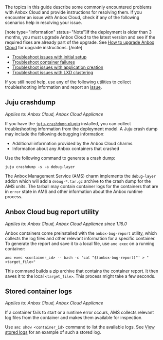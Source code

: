 The topics in this guide describe some commonly encountered problems with Anbox Cloud and provide instructions for resolving them. If you encounter an issue with Anbox Cloud, check if any of the following scenarios help in resolving your issue.

[note type="information" status="Note"]If the deployment is older than 3 months, you must upgrade Anbox Cloud to the latest version and see if the required fixes are already part of the upgrade. See [How to upgrade Anbox Cloud](https://discourse.ubuntu.com/t/how-to-upgrade-anbox-cloud/17750) for upgrade instructions.
[/note]

* [Troubleshoot issues with initial setup](https://discourse.ubuntu.com/t/troubleshoot-issues-with-initial-setup/35704)
* [Troubleshoot container failures](https://discourse.ubuntu.com/t/troubleshoot-container-failures/35703)
* [Troubleshoot issues with application creation](https://discourse.ubuntu.com/t/troubleshoot-issues-with-application-creation/35702)
* [Troubleshoot issues with LXD clustering](https://discourse.ubuntu.com/t/troubleshoot-issues-with-lxd-clustering/35705)

If you still need help, use any of the following utilities to collect troubleshooting information and report an [issue](https://bugs.launchpad.net/anbox-cloud/+filebug).


## Juju crashdump

*Applies to: Anbox Cloud, Anbox Cloud Appliance*

If you have the [`juju-crashdump` plugin](https://github.com/juju/juju-crashdump) installed, you can collect troubleshooting information from the deployment model. A Juju crash dump may include the following debugging information:
* Additional information provided by the Anbox Cloud charms
* Information about any Anbox containers that crashed

Use the following command to generate a crash dump:

    juju crashdump -s -a debug-layer 

The Anbox Management Service (AMS) charm implements the `debug-layer` addon which will add a `debug-*.tar.gz` archive to the crash dump for the AMS units. The tarball may contain container logs for the containers that are in `error` state in AMS and other information about the Anbox runtime process.

## Anbox Cloud bug report utility

*Applies to: Anbox Cloud, Anbox Cloud Appliance since 1.16.0*

Anbox containers come preinstalled with the `anbox-bug-report` utility, which
collects the log files and other relevant information for a specific container.
To generate the report and save it to a local file, use `amc exec` on a running
container:

```
amc exec <container_id> -- bash -c 'cat "$(anbox-bug-report)"' > "<target_file>"
```

This command builds a zip archive that contains the container report. It then
saves it to the local `<target_file>`. This process might take a few seconds.

## Stored container logs

*Applies to: Anbox Cloud, Anbox Cloud Appliance*

If a container fails to start or a runtime error occurs, AMS collects relevant log files from the container and makes them available for inspection. 

Use `amc show <container_id>` command to list the available logs. See [View stored logs](https://discourse.ubuntu.com/t/how-to-view-the-container-logs/24329#view-stored-logs) for an example of such a stored log.
